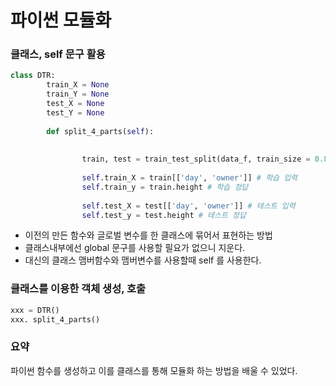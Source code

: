 # 파이썬 모듈화



### 클래스, self 문구 활용

```python
class DTR:
		train_X = None
		train_Y = None
		test_X = None
		test_Y = None
		
		def split_4_parts(self):
			
		
				train, test = train_test_split(data_f, train_size = 0.8)
		
				self.train_X = train[['day', 'owner']] # 학습 입력
				self.train_y = train.height # 학습 정답
		
				self.test_X = test[['day', 'owner']] # 테스트 입력
				self.test_y = test.height # 테스트 정답

```

- 이전의 만든 함수와 글로벌 변수를 한 클래스에 묶어서 표현하는 방법
- 클래스내부에선 global 문구를 사용할 필요가 없으니 지운다.
- 대신의 클래스 맴버함수와 맴버변수를 사용할때 self 를 사용한다.



### 클래스를 이용한 객체 생성, 호출

```python
xxx = DTR()
xxx. split_4_parts()
```



### 요약

파이썬 함수를 생성하고 이를 클래스를 통해 모듈화 하는 방법을 배울 수 있었다.